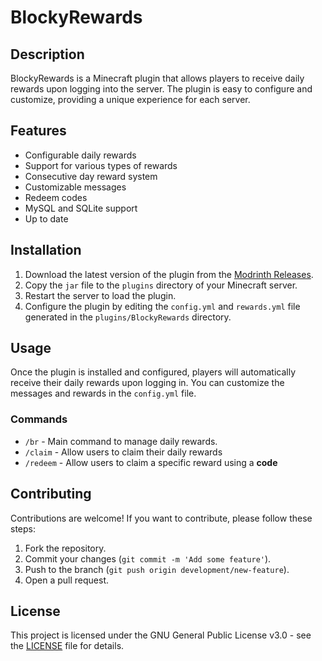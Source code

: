 # BlockyRewards

## Description
BlockyRewards is a Minecraft plugin that allows players to receive daily rewards upon logging into the server. The plugin is easy to configure and customize, providing a unique experience for each server.

## Features
- Configurable daily rewards
- Support for various types of rewards 
- Consecutive day reward system
- Customizable messages
- Redeem codes
- MySQL and SQLite support
- Up to date

## Installation
1. Download the latest version of the plugin from the [Modrinth Releases](#).
2. Copy the `jar` file to the `plugins` directory of your Minecraft server.
3. Restart the server to load the plugin.
4. Configure the plugin by editing the `config.yml` and `rewards.yml` file generated in the `plugins/BlockyRewards` directory.

## Usage
Once the plugin is installed and configured, players will automatically receive their daily rewards upon logging in. You can customize the messages and rewards in the `config.yml` file.

### Commands
- `/br` - Main command to manage daily rewards.
- `/claim` - Allow users to claim their daily rewards
- `/redeem` - Allow users to claim a specific reward using a **code**

## Contributing
Contributions are welcome! If you want to contribute, please follow these steps:
1. Fork the repository.
2. Commit your changes (`git commit -m 'Add some feature'`).
3. Push to the branch (`git push origin development/new-feature`).
4. Open a pull request.

## License
This project is licensed under the GNU General Public License v3.0 - see the [LICENSE](LICENSE) file for details.
